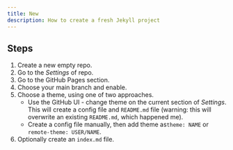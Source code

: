 ```yaml
---
title: New
description: How to create a fresh Jekyll project
---
```


## Steps

1. Create a new empty repo.
1. Go to the _Settings_ of repo.
1. Go to the GitHub Pages section.
1. Choose your main branch and enable.
1. Choose a theme, using one of two approaches.
    - Use the GitHub UI - change theme on the current section of _Settings_. This will create a config  file and `README.md` file (warning: this will overwrite an existing `README.md`, which happened me).
    - Create a config file manually, then add theme as`theme: NAME` or `remote-theme: USER/NAME`.
1. Optionally create an `index.md` file.
